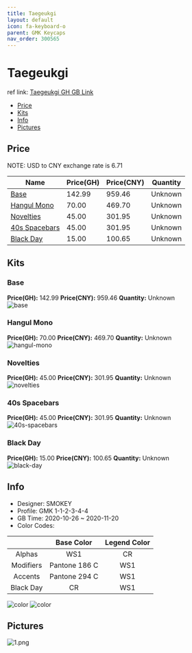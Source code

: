 ```yaml
---
title: Taegeukgi 
layout: default
icon: fa-keyboard-o
parent: GMK Keycaps
nav_order: 300565
---
```


# Taegeukgi 

ref link: [Taegeukgi GH GB Link](https://geekhack.org/index.php?topic=109183.0)  
* [Price](#price)  
* [Kits](#kits)  
* [Info](#info)  
* [Pictures](#pictures)  


## Price  

NOTE: USD to CNY exchange rate is 6.71

| Name          | Price(GH)    |  Price(CNY) | Quantity |
| ------------- | ------------ |  ---------- | -------- |
|[Base](#base)|142.99|959.46|Unknown|
|[Hangul Mono](#hangul-mono)|70.00|469.70|Unknown|
|[Novelties](#novelties)|45.00|301.95|Unknown|
|[40s Spacebars](#40s-spacebars)|45.00|301.95|Unknown|
|[Black Day](#black-day)|15.00|100.65|Unknown|


## Kits  
### Base  
**Price(GH):** 142.99    **Price(CNY):** 959.46    **Quantity:** Unknown  
<img src="{{ 'assets/images/gmk-keycaps/taegeukgi/kits_pics/base.jpg' | relative_url }}" alt="base" class="image featured">

### Hangul Mono  
**Price(GH):** 70.00    **Price(CNY):** 469.70    **Quantity:** Unknown  
<img src="{{ 'assets/images/gmk-keycaps/taegeukgi/kits_pics/hangul-mono.png' | relative_url }}" alt="hangul-mono" class="image featured">

### Novelties  
**Price(GH):** 45.00    **Price(CNY):** 301.95    **Quantity:** Unknown  
<img src="{{ 'assets/images/gmk-keycaps/taegeukgi/kits_pics/novelties.png' | relative_url }}" alt="novelties" class="image featured">

### 40s Spacebars  
**Price(GH):** 45.00    **Price(CNY):** 301.95    **Quantity:** Unknown  
<img src="{{ 'assets/images/gmk-keycaps/taegeukgi/kits_pics/40s-spacebars.png' | relative_url }}" alt="40s-spacebars" class="image featured">

### Black Day  
**Price(GH):** 15.00    **Price(CNY):** 100.65    **Quantity:** Unknown  
<img src="{{ 'assets/images/gmk-keycaps/taegeukgi/kits_pics/black-day.png' | relative_url }}" alt="black-day" class="image featured">


## Info  
* Designer: SMOKEY  
* Profile: GMK 1-1-2-3-4-4  
* GB Time: 2020-10-26 ~ 2020-11-20  
* Color Codes:  

| |Base Color     | Legend Color
| :-------------: | :-------------: | :------------:
|Alphas|WS1|CR
|Modifiers|Pantone 186 C|WS1
|Accents|Pantone 294 C|WS1
|Black Day|CR|WS1

<img src="{{ 'assets/images/gmk-keycaps/taegeukgi/color.jpg' | relative_url }}" alt="color" class="image featured">

<img src="{{ 'assets/images/gmk-keycaps/taegeukgi/color1.png' | relative_url }}" alt="color" class="image featured">


## Pictures  
<img src="{{ 'assets/images/gmk-keycaps/taegeukgi/rendering_pics/1.png' | relative_url }}" alt="1.png" class="image featured">

